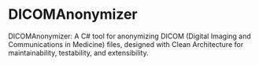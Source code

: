 # DICOMAnonymizer
DICOMAnonymizer: A C# tool for anonymizing DICOM (Digital Imaging and Communications in Medicine) files, designed with Clean Architecture for maintainability, testability, and extensibility.
